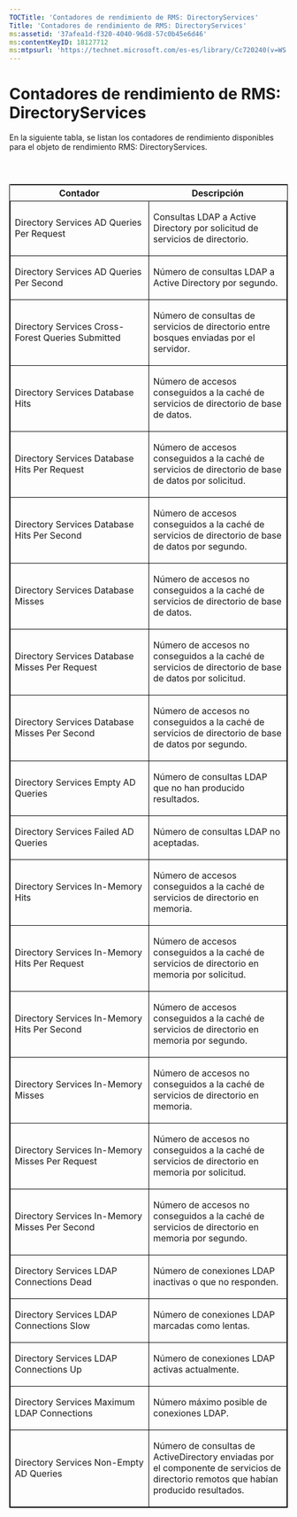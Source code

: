 ```yaml
---
TOCTitle: 'Contadores de rendimiento de RMS: DirectoryServices'
Title: 'Contadores de rendimiento de RMS: DirectoryServices'
ms:assetid: '37afea1d-f320-4040-96d8-57c0b45e6d46'
ms:contentKeyID: 18127712
ms:mtpsurl: 'https://technet.microsoft.com/es-es/library/Cc720240(v=WS.10)'
---
```


Contadores de rendimiento de RMS: DirectoryServices
===================================================

En la siguiente tabla, se listan los contadores de rendimiento disponibles para el objeto de rendimiento RMS: DirectoryServices.

###  

<p> </p>
<table style="border:1px solid black;">
<colgroup>
<col width="50%" />
<col width="50%" />
</colgroup>
<thead>
<tr class="header">
<th>Contador</th>
<th>Descripción</th>
</tr>
</thead>
<tbody>
<tr class="odd">
<td style="border:1px solid black;"><p>Directory Services AD Queries Per Request</p></td>
<td style="border:1px solid black;"><p>Consultas LDAP a Active Directory por solicitud de servicios de directorio.</p></td>
</tr>  
<tr class="even">
<td style="border:1px solid black;"><p>Directory Services AD Queries Per Second</p></td>
<td style="border:1px solid black;"><p>Número de consultas LDAP a Active Directory por segundo.</p></td>
</tr>  
<tr class="odd">
<td style="border:1px solid black;"><p>Directory Services Cross-Forest Queries Submitted</p></td>
<td style="border:1px solid black;"><p>Número de consultas de servicios de directorio entre bosques enviadas por el servidor.</p></td>
</tr>  
<tr class="even">
<td style="border:1px solid black;"><p>Directory Services Database Hits</p></td>
<td style="border:1px solid black;"><p>Número de accesos conseguidos a la caché de servicios de directorio de base de datos.</p></td>
</tr>  
<tr class="odd">
<td style="border:1px solid black;"><p>Directory Services Database Hits Per Request</p></td>
<td style="border:1px solid black;"><p>Número de accesos conseguidos a la caché de servicios de directorio de base de datos por solicitud.</p></td>
</tr>  
<tr class="even">
<td style="border:1px solid black;"><p>Directory Services Database Hits Per Second</p></td>
<td style="border:1px solid black;"><p>Número de accesos conseguidos a la caché de servicios de directorio de base de datos por segundo.</p></td>
</tr>  
<tr class="odd">
<td style="border:1px solid black;"><p>Directory Services Database Misses</p></td>
<td style="border:1px solid black;"><p>Número de accesos no conseguidos a la caché de servicios de directorio de base de datos.</p></td>
</tr>  
<tr class="even">
<td style="border:1px solid black;"><p>Directory Services Database Misses Per Request</p></td>
<td style="border:1px solid black;"><p>Número de accesos no conseguidos a la caché de servicios de directorio de base de datos por solicitud.</p></td>
</tr>  
<tr class="odd">
<td style="border:1px solid black;"><p>Directory Services Database Misses Per Second</p></td>
<td style="border:1px solid black;"><p>Número de accesos no conseguidos a la caché de servicios de directorio de base de datos por segundo.</p></td>
</tr>  
<tr class="even">
<td style="border:1px solid black;"><p>Directory Services Empty AD Queries</p></td>
<td style="border:1px solid black;"><p>Número de consultas LDAP que no han producido resultados.</p></td>
</tr>  
<tr class="odd">
<td style="border:1px solid black;"><p>Directory Services Failed AD Queries</p></td>
<td style="border:1px solid black;"><p>Número de consultas LDAP no aceptadas.</p></td>
</tr>  
<tr class="even">
<td style="border:1px solid black;"><p>Directory Services In-Memory Hits</p></td>
<td style="border:1px solid black;"><p>Número de accesos conseguidos a la caché de servicios de directorio en memoria.</p></td>
</tr>  
<tr class="odd">
<td style="border:1px solid black;"><p>Directory Services In-Memory Hits Per Request</p></td>
<td style="border:1px solid black;"><p>Número de accesos conseguidos a la caché de servicios de directorio en memoria por solicitud.</p></td>
</tr>  
<tr class="even">
<td style="border:1px solid black;"><p>Directory Services In-Memory Hits Per Second</p></td>
<td style="border:1px solid black;"><p>Número de accesos conseguidos a la caché de servicios de directorio en memoria por segundo.</p></td>
</tr>  
<tr class="odd">
<td style="border:1px solid black;"><p>Directory Services In-Memory Misses</p></td>
<td style="border:1px solid black;"><p>Número de accesos no conseguidos a la caché de servicios de directorio en memoria.</p></td>
</tr>  
<tr class="even">
<td style="border:1px solid black;"><p>Directory Services In-Memory Misses Per Request</p></td>
<td style="border:1px solid black;"><p>Número de accesos no conseguidos a la caché de servicios de directorio en memoria por solicitud.</p></td>
</tr>  
<tr class="odd">
<td style="border:1px solid black;"><p>Directory Services In-Memory Misses Per Second</p></td>
<td style="border:1px solid black;"><p>Número de accesos no conseguidos a la caché de servicios de directorio en memoria por segundo.</p></td>
</tr>  
<tr class="even">
<td style="border:1px solid black;"><p>Directory Services LDAP Connections Dead</p></td>
<td style="border:1px solid black;"><p>Número de conexiones LDAP inactivas o que no responden.</p></td>
</tr>  
<tr class="odd">
<td style="border:1px solid black;"><p>Directory Services LDAP Connections Slow</p></td>
<td style="border:1px solid black;"><p>Número de conexiones LDAP marcadas como lentas.</p></td>
</tr>  
<tr class="even">
<td style="border:1px solid black;"><p>Directory Services LDAP Connections Up</p></td>
<td style="border:1px solid black;"><p>Número de conexiones LDAP activas actualmente.</p></td>
</tr>  
<tr class="odd">
<td style="border:1px solid black;"><p>Directory Services Maximum LDAP Connections</p></td>
<td style="border:1px solid black;"><p>Número máximo posible de conexiones LDAP.</p></td>
</tr>  
<tr class="even">
<td style="border:1px solid black;"><p>Directory Services Non-Empty AD Queries</p></td>
<td style="border:1px solid black;"><p>Número de consultas de ActiveDirectory enviadas por el componente de servicios de directorio remotos que habían producido resultados.</p></td>
</tr>  
</tbody>  
</table>
